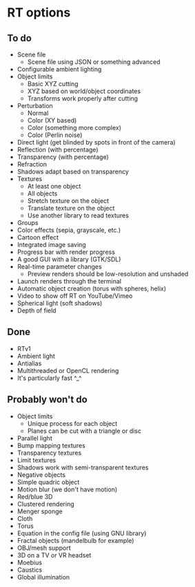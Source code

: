 # RT options

## To do

* Scene file
  * Scene file using JSON or something advanced
* Configurable ambient lighting
* Object limits
  * Basic XYZ cutting
  * XYZ based on world/object coordinates
  * Transforms work properly after cutting
* Perturbation
  * Normal
  * Color (XY based)
  * Color (something more complex)
  * Color (Perlin noise)
* Direct light (get blinded by spots in front of the camera)
* Reflection (with percentage)
* Transparency (with percentage)
* Refraction
* Shadows adapt based on transparency
* Textures
  * At least one object
  * All objects
  * Stretch texture on the object
  * Translate texture on the object
  * Use another library to read textures
* Groups
* Color effects (sepia, grayscale, etc.)
* Cartoon effect
* Integrated image saving
* Progress bar with render progress
* A good GUI with a library (GTK/SDL)
* Real-time parameter changes
  * Preview renders should be low-resolution and unshaded
* Launch renders through the terminal
* Automatic object creation (torus with spheres, helix)
* Video to show off RT on YouTube/Vimeo
* Spherical light (soft shadows)
* Depth of field

## Done
* RTv1
* Ambient light
* Antialias
* Multithreaded or OpenCL rendering
* It's particularly fast ^_^

## Probably won't do
* Object limits
  * Unique process for each object
  * Planes can be cut with a triangle or disc
* Parallel light
* Bump mapping textures
* Transparency textures
* Limit textures
* Shadows work with semi-transparent textures
* Negative objects
* Simple quadric object
* Motion blur (we don't have motion)
* Red/blue 3D
* Clustered rendering
* Menger sponge
* Cloth
* Torus
* Equation in the config file (using GNU library)
* Fractal objects (mandelbulb for example)
* OBJ/mesh support
* 3D on a TV or VR headset
* Moebius
* Caustics
* Global illumination
